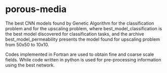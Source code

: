 # porous-media
The best CNN models found by Genetic Algorithm for the classification problem and for the upscaling problem, where best_model_classification is the
best model discovered for classification tasks, and the archive best_model_permeability presents the model found for upscaling problem from 50x50 to 10x10.

Codes implemented in Fortran are used to obtain fine and coarse scale fields. While code written in python is used for pre-processing information using the best network.



